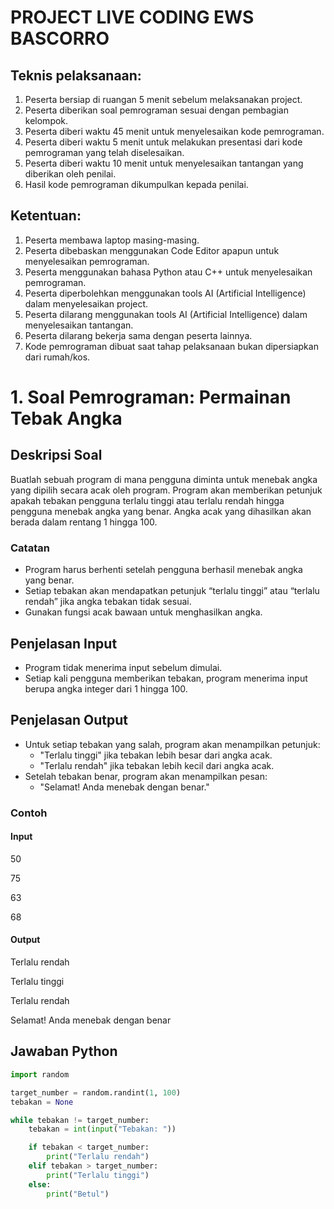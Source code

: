 # PROJECT LIVE CODING EWS BASCORRO

## Teknis pelaksanaan:

1. Peserta bersiap di ruangan 5 menit sebelum melaksanakan project.
2. Peserta diberikan soal pemrograman sesuai dengan pembagian kelompok.
3. Peserta diberi waktu 45 menit untuk menyelesaikan kode pemrograman.
4. Peserta diberi waktu 5 menit untuk melakukan presentasi dari kode pemrograman yang telah diselesaikan.
5. Peserta diberi waktu 10 menit untuk menyelesaikan tantangan yang diberikan oleh penilai.
6. Hasil kode pemrograman dikumpulkan kepada penilai.

## Ketentuan:

1. Peserta membawa laptop masing-masing.
2. Peserta dibebaskan menggunakan Code Editor apapun untuk menyelesaikan pemrograman.
3. Peserta menggunakan bahasa Python atau C++ untuk menyelesaikan pemrograman.
4. Peserta diperbolehkan menggunakan tools AI (Artificial Intelligence) dalam menyelesaikan project.
5. Peserta dilarang menggunakan tools AI (Artificial Intelligence) dalam menyelesaikan tantangan.
6. Peserta dilarang bekerja sama dengan peserta lainnya.
7. Kode pemrograman dibuat saat tahap pelaksanaan bukan dipersiapkan dari rumah/kos.

# 1. Soal Pemrograman: Permainan Tebak Angka

## Deskripsi Soal

Buatlah sebuah program di mana pengguna diminta untuk menebak angka yang dipilih secara acak oleh program. Program akan memberikan petunjuk apakah tebakan pengguna terlalu tinggi atau terlalu rendah hingga pengguna menebak angka yang benar. Angka acak yang dihasilkan akan berada dalam rentang 1 hingga 100.

### Catatan

- Program harus berhenti setelah pengguna berhasil menebak angka yang benar.
- Setiap tebakan akan mendapatkan petunjuk “terlalu tinggi” atau “terlalu rendah” jika angka tebakan tidak sesuai.
- Gunakan fungsi acak bawaan untuk menghasilkan angka.

## Penjelasan Input

- Program tidak menerima input sebelum dimulai.
- Setiap kali pengguna memberikan tebakan, program menerima input berupa angka integer dari 1 hingga 100.

## Penjelasan Output

- Untuk setiap tebakan yang salah, program akan menampilkan petunjuk:
  - "Terlalu tinggi" jika tebakan lebih besar dari angka acak.
  - "Terlalu rendah" jika tebakan lebih kecil dari angka acak.
- Setelah tebakan benar, program akan menampilkan pesan:
  - "Selamat! Anda menebak dengan benar."

### Contoh

#### Input

50

75

63

68

#### Output

Terlalu rendah

Terlalu tinggi

Terlalu rendah

Selamat! Anda menebak dengan benar

## Jawaban Python

```python
import random

target_number = random.randint(1, 100)
tebakan = None

while tebakan != target_number:
    tebakan = int(input("Tebakan: "))

    if tebakan < target_number:
        print("Terlalu rendah")
    elif tebakan > target_number:
        print("Terlalu tinggi")
    else:
        print("Betul")
```
